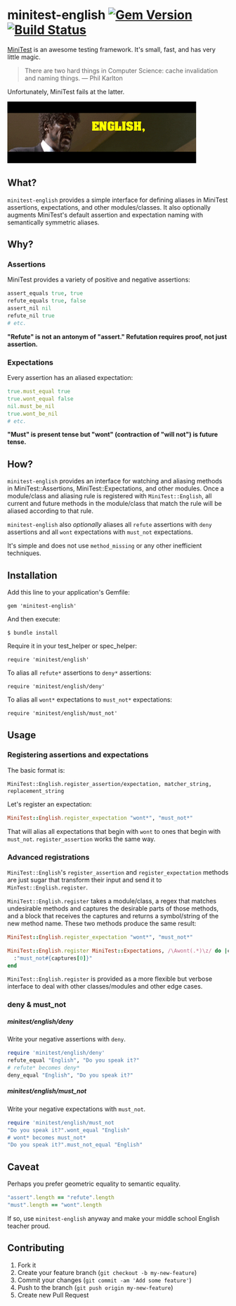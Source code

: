 # minitest-english [![Gem Version](https://badge.fury.io/rb/minitest-english.png)](https://rubygems.org/gems/minitest-english) [![Build Status](https://travis-ci.org/DomKM/minitest-english.png?branch=master)](https://travis-ci.org/DomKM/minitest-english)

[MiniTest](https://github.com/seattlerb/minitest) is an awesome testing framework. It's small, fast, and has very little magic.

> There are two hard things in Computer Science: cache invalidation and naming things.
> — Phil Karlton

Unfortunately, MiniTest fails at the latter. 

![Pulp Fiction](pulp_fiction.gif)

## What?

`minitest-english` provides a simple interface for defining aliases in MiniTest assertions, expectations, and other modules/classes. It also optionally augments MiniTest's default assertion and expectation naming with semantically symmetric aliases.

## Why?
 
### Assertions

MiniTest provides a variety of positive and negative assertions:

```ruby
assert_equals true, true
refute_equals true, false
assert_nil nil
refute_nil true
# etc.
```

__"Refute" is not an antonym of "assert." Refutation requires proof, not just assertion.__

### Expectations

Every assertion has an aliased expectation:

```ruby
true.must_equal true
true.wont_equal false
nil.must_be_nil
true.wont_be_nil
# etc.
```

__"Must" is present tense but "wont" (contraction of "will not") is future tense.__

## How?

`minitest-english` provides an interface for watching and aliasing methods in MiniTest::Assertions, MiniTest::Expectations, and other modules. Once a module/class and aliasing rule is registered with `MiniTest::English`, all current and future methods in the module/class that match the rule will be aliased according to that rule.

`minitest-english` also _optionally_ aliases all `refute` assertions with `deny` assertions and all `wont` expectations with `must_not` expectations.

It's simple and does not use `method_missing` or any other inefficient techniques.


## Installation

Add this line to your application's Gemfile:

    gem 'minitest-english'

And then execute:

    $ bundle install

Require it in your test_helper or spec_helper:

    require 'minitest/english'
    
To alias all `refute*` assertions to `deny*` assertions:

    require 'minitest/english/deny'

To alias all `wont*` expectations to `must_not*` expectations:

    require 'minitest/english/must_not'

## Usage

### Registering assertions and expectations

The basic format is:

    MiniTest::English.register_assertion/expectation, matcher_string, replacement_string
    
Let's register an expectation:

```ruby
MiniTest::English.register_expectation "wont*", "must_not*"
```
    
That will alias all expectations that begin with `wont` to ones that begin with `must_not`. `register_assertion` works the same way.

### Advanced registrations

`MiniTest::English`'s `register_assertion` and `register_expectation` methods are just sugar that transform their input and send it to `MinTest::English.register`. 

`MiniTest::English.register` takes a module/class, a regex that matches undesirable methods and captures the desirable parts of those methods, and a block that receives the captures and returns a symbol/string of the new method name.
These two methods produce the same result:

```ruby
MiniTest::English.register_expectation "wont*", "must_not*"
```

```ruby
MiniTest::English.register MiniTest::Expectations, /\Awont(.*)\z/ do |captures|
  :"must_not#{captures[0]}"
end
```

`MiniTest::English.register` is provided as a more flexible but verbose interface to deal with other classes/modules and other edge cases.

### deny & must_not

##### minitest/english/deny
Write your negative assertions with `deny`.
```ruby
require 'minitest/english/deny'
refute_equal "English", "Do you speak it?"
# refute* becomes deny*
deny_equal "English", "Do you speak it?"
```

##### minitest/english/must_not
Write your negative expectations with `must_not`.
```ruby
require 'minitest/english/must_not
"Do you speak it?".wont_equal "English"
# wont* becomes must_not*
"Do you speak it?".must_not_equal "English"
```

## Caveat

Perhaps you prefer geometric equality to semantic equality. 

```ruby
"assert".length == "refute".length
"must".length == "wont".length
```

If so, use `minitest-english` anyway and make your middle school English teacher proud.


## Contributing

1. Fork it
2. Create your feature branch (`git checkout -b my-new-feature`)
3. Commit your changes (`git commit -am 'Add some feature'`)
4. Push to the branch (`git push origin my-new-feature`)
5. Create new Pull Request
